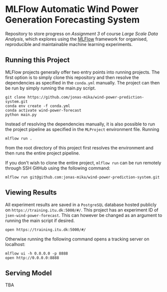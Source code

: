 # MLFlow Automatic Wind Power Generation Forecasting System

Repository to store progress on *Assignment 3* of
course *Large Scale Data Analysis*, which explores
using the [MLFlow](https://mlflow.org/) framework for 
organised, reproducible and maintainable machine learning
experiments.

## Running this Project

MLFlow projects generally offer two entry points
into running projects. The first option is to
simply clone this repository and then resolve the
dependencies as specified in the `conda.yml`
manually. The project can then be run by simply
running the main.py script.

```
git clone https://github.com/jonas-mika/wind-power-prediction-system.git
conda env create -f conda.yml
conda activate wind-power-forecast
python main.py
```

Instead of resolving the dependencies manually, it
is also possible to run the project pipeline as
specified in the `MLProject` environment file. Running

```
mlflow run .
```

from the root directory of this project first
resolves the environment and then runs the entire
project pipeline.

If you don't wish to clone the entire project,
`mlflow run` can be run remotely through SSH
GitHub using the following command:

```
mlflow run git@github.com:jonas-mika/wind-power-prediction-system.git
```

## Viewing Results

All experiment results are saved in a `PostgreSQL`
database hosted publicly on `https://training.itu.dk:5000/#/`. 
This project has an experiment ID of `jsen-wind-power-forecast`.
This can however be changed as an argument to running the main 
script if desired.

```
open https://training.itu.dk:5000/#/
```

Otherwise running the following command opens a tracking server on localhost:

```
mlflow ui -h 0.0.0.0 -p 8888
open http://0.0.0.0:8888
```

## Serving Model

TBA
